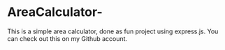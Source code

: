 # AreaCalculator-
This is a simple area calculator, done as fun project using express.js. You can check out this on my Github account. 
